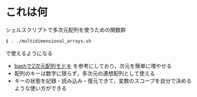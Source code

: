 # これは何

シェルスクリプトで多次元配列を使うための関数群

```bash
$ . ./multidimensional_arrays.sh 
```
で使えるようになる

- [bashで2次元配列モドキ](https://aki-yam.hatenablog.com/entry/20081105/1225865004) を参考にしており，次元を簡単に増やせる
- 配列のキーは数字に限らず，多次元の連想配列として使える 
- キーの状態を記録・読み込み・復元できて，変数のスコープを自分で決めるような使い方ができる
